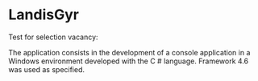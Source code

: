 # LandisGyr
Test for selection vacancy:

The application consists in the development of a console application in a Windows environment developed with the C # language.
Framework 4.6 was used as specified.
